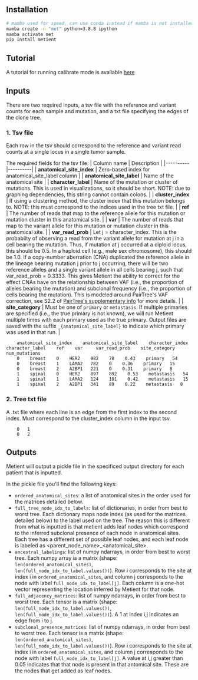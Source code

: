 

## Installation


```bash
# mamba used for speed, can use conda instead if mamba is not installed
mamba create -n "met" python=3.8.8 ipython
mamba activate met
pip install metient
```

## Tutorial
A tutorial for running calibrate mode is available [here](https://github.com/divyakoyy/metient/blob/main/metient_calibrate_tutorial.ipynb)


## Inputs
There are two required inputs, a tsv file with the reference and variant counts for each sample and mutation, and a txt file specifying the edges of the clone tree.

### 1. **Tsv file**
Each row in the tsv should correspond to the reference and variant read counts at a single locus in a single tumor sample. 

The required fields for the tsv file:
| Column name | Description |
|----------|----------|
| **anatomical_site_index** | Zero-based index for anatomical_site_label column | 
| **anatomical_site_label** | Name of the anatomical site |
| **character_label** | Name of the mutation or cluster of mutations. This is used in visualizations, so it should be short. NOTE: due to graphing dependencies, this string cannot contain colons. |
| **cluster_index** | If using a clustering method, the cluster index that this mutation belongs to. NOTE: this must correspond to the indices used in the tree txt file. |
| **ref** | The number of reads that map to the reference allele for this mutation or mutation cluster in this anatomical site. |
| **var** | The number of reads that map to the variant allele for this mutation or mutation cluster in this anatomical site. |
| **var_read_prob** | Let j = character_index. This is the probabilty of observing a read from the variant allele for mutation at j in a cell bearing the mutation. Thus, if mutation at j occurred at a diploid locus, this should be 0.5. In a haploid cell (e.g., male sex chromosome), this should be 1.0. If a copy-number aberration (CNA) duplicated the reference allele in the lineage bearing mutation j prior to j occurring, there will be two reference alleles and a single variant allele in all cells bearing j, such that var_read_prob = 0.3333. This gives Metient the ability to correct for the effect CNAs have on the relationship between VAF (i.e., the proportion of alleles bearing the mutation) and subclonal frequency (i.e., the proportion of cells bearing the mutation). This is modeled around PairTree's VAF correction, see S2.2 of [PairTree's supplementary info](https://aacr.silverchair-cdn.com/aacr/content_public/journal/bloodcancerdiscov/3/3/10.1158_2643-3230.bcd-21-0092/9/bcd-21-0092_supplementary_information_suppsm_sf1-sf21.pdf?Expires=1709221974&Signature=dJH6~Dg-6gEb-S88i0wDGW28QZn16keQj34Vo2tAvJL2cUJrQo48afpHPp-a2zAwQa~ET6SDgw3hb3ITacB06GDUc3GYCdCgYtfPMjFGwygFj-Q9xf-c44VAvwiyliwsBXK1shZmURlFMwSjzkwRwasuWu50sMNmeJSoVyX3nQ-rRBlK93aDR5s9c0l-p4aGvTi6QmfKJPsxXaHB4Lz5yXSl3Xd~JPK-Y~ltC14epDRb~MiSPWUFCAiYetUXcQ7J7vd6b4XQKT9PnYkjQtUq55tLSoUkOGe5JkJ32NXCeoT~l-XD97pCeDYVDOYzAuOkAG0tDYrPebEh2TGTA3fnbA__&Key-Pair-Id=APKAIE5G5CRDK6RD3PGA) for more details. |
| **site_category** | Must be one of `primary` or `metastasis`. If multiple primaries are specified (i.e., the true primary is not known), we will run Metient multiple times with each primary used as the true primary. Output files are saved with the suffix `_{anatomical_site_label}` to indicate which primary was used in that run. |

        anatomical_site_index    anatomical_site_label    character_index    character_label    ref    var     var_read_prob    site_category    num_mutations
        0    breast    0    HER2    982    78    0.43    primary   54 
        0    breast    1    LAMA2   782    0    0.36    primary   15
        0    breast    2    A2BP1   221    0    0.31    primary   8
        1    spinal    0    HER2    897    892    0.53    metastasis   54 
        1    spinal    1    LAMA2   124    101    0.42    metastasis   15
        1    spinal    2    A2BP1   341    89    0.22    metastasis   8
        
### 2. **Tree txt file**
A .txt file where each line is an edge from the first index to the second index. Must correspond to the cluster_index column in the input tsv. 

        0   1
        0   2


## Outputs

Metient will output a pickle file in the specificed output directory for each patient that is inputted. 

In the pickle file you'll find the following keys:
* `ordered_anatomical_sites`: a list of anatomical sites in the order used for the matrices detailed below.
* `full_tree_node_idx_to_labels`: list of dictionaries, in order from best to worst tree. Each dictionary maps node index (as used for the matrices detailed below) to the label used on the tree. The reason this is different from what is inputted is that metient adds leaf nodes which correspond to the inferred subclonal presence of each node in anatomical sites. Each tree has a different set of possible leaf nodes, and each leaf node is labeled as <parent_node_name>_<anatomical_site>.
* `ancestral_labelings`: list of numpy ndarrays, in order from best to worst tree. Each numpy array is a matrix (shape: `len(ordered_anatomical_sites)`, `len(full_node_idx_to_label.values())`). Row i corresponds to the site at index i in `ordered_anatomical_sites`, and column j corresponds to the node with label `full_node_idx_to_label[j]`. Each column is a one-hot vector representing the location inferred by Metient for that node.
* `full_adjacency_matrices`: list of numpy ndarrays, in order from best to worst tree. Each tensor is a matrix (shape: `len(full_node_idx_to_label.values())`, `len(full_node_idx_to_label.values())`). A 1 at index i,j indicates an edge from i to j.
* `subclonal_presence_matrices`: list of numpy ndarrays, in order from best to worst tree. Each tensor is a matrix (shape: `len(ordered_anatomical_sites)`, `len(full_node_idx_to_label.values())`). Row i corresponds to the site at index i in `ordered_anatomical_sites`, and column j corresponds to the node with label `full_node_idx_to_label[j]`. A value at i,j greater than 0.05 indicates that that node is present in that antomical site. These are the nodes that get added as leaf nodes.
